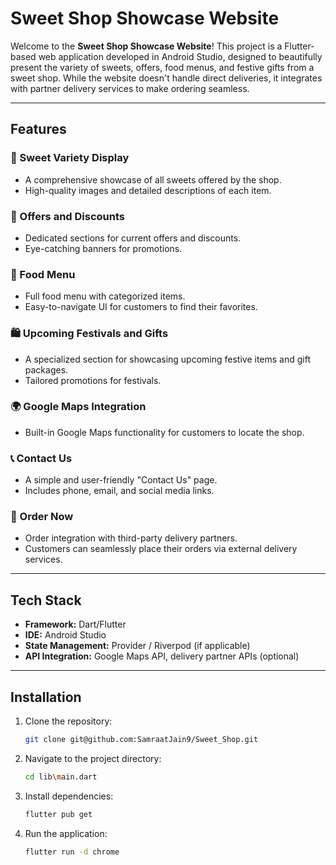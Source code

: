 # Sweet Shop Showcase Website

Welcome to the **Sweet Shop Showcase Website**! This project is a Flutter-based web application developed in Android Studio, designed to beautifully present the variety of sweets, offers, food menus, and festive gifts from a sweet shop. While the website doesn't handle direct deliveries, it integrates with partner delivery services to make ordering seamless. 

---

## Features

### 🎂 Sweet Variety Display
- A comprehensive showcase of all sweets offered by the shop.
- High-quality images and detailed descriptions of each item.

### 🎉 Offers and Discounts
- Dedicated sections for current offers and discounts.
- Eye-catching banners for promotions.

### 📜 Food Menu
- Full food menu with categorized items.
- Easy-to-navigate UI for customers to find their favorites.

### 🛍️ Upcoming Festivals and Gifts
- A specialized section for showcasing upcoming festive items and gift packages.
- Tailored promotions for festivals.

### 🌍 Google Maps Integration
- Built-in Google Maps functionality for customers to locate the shop.

### 📞 Contact Us
- A simple and user-friendly "Contact Us" page.
- Includes phone, email, and social media links.

### 🛒 Order Now
- Order integration with third-party delivery partners.
- Customers can seamlessly place their orders via external delivery services.

---

## Tech Stack

- **Framework:** Dart/Flutter
- **IDE:** Android Studio
- **State Management:** Provider / Riverpod (if applicable)
- **API Integration:** Google Maps API, delivery partner APIs (optional)

---

## Installation

1. Clone the repository:
   ```bash
   git clone git@github.com:SamraatJain9/Sweet_Shop.git
   ```
2. Navigate to the project directory:
   ```bash
   cd lib\main.dart
   ```
3. Install dependencies:
   ```bash
   flutter pub get
   ```
4. Run the application:
   ```bash
   flutter run -d chrome
   ```
